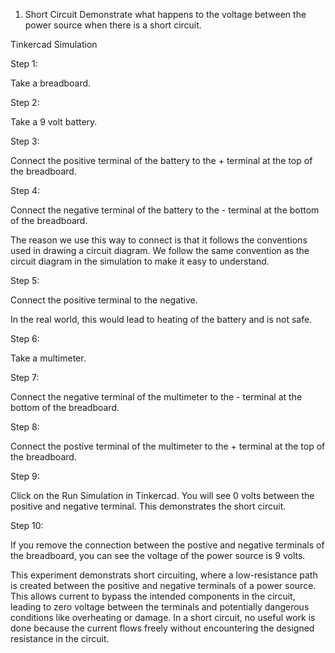 1. Short Circuit
		Demonstrate what happens to the voltage between the power source when there is a short circuit.

Tinkercad Simulation

Step 1:

Take a breadboard.

Step 2:

Take a 9 volt battery.

Step 3:

Connect the positive terminal of the battery to the + terminal at the top of the breadboard.

Step 4:

Connect the negative terminal of the battery to the - terminal at the bottom of the breadboard.

The reason we use this way to connect is that it follows the conventions used in drawing a circuit diagram. We follow the same convention as the circuit diagram in the simulation to make it easy to understand.

Step 5:

Connect the positive terminal to the negative.

In the real world, this would lead to heating of the battery and is not safe.

Step 6:

Take a multimeter.

Step 7:

Connect the negative terminal of the multimeter to the - terminal at the bottom of the breadboard.

Step 8:

Connect the postive terminal of the multimeter to the + terminal at the top of the breadboard.

Step 9:

Click on the Run Simulation in Tinkercad. You will see 0 volts between the positive and negative terminal. This demonstrates the short circuit.

Step 10:

If you remove the connection between the postive and negative terminals of the breadboard, you can see the voltage of the power source is 9 volts.

This experiment demonstrats short circuiting, where a low-resistance path is created between the positive and negative terminals of a power source. This allows current to bypass the intended components in the circuit, leading to zero voltage between the terminals and potentially dangerous conditions like overheating or damage. In a short circuit, no useful work is done because the current flows freely without encountering the designed resistance in the circuit.

